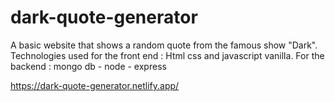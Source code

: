 # dark-quote-generator
A basic website that shows a random quote from the famous show "Dark". 
Technologies used for the front end : Html css and javascript vanilla.
For the backend : mongo db - node - express

https://dark-quote-generator.netlify.app/

